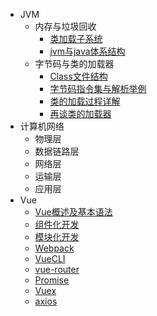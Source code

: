 - JVM
  - 内存与垃圾回收
    - [类加载子系统](JVM/内存与垃圾回收/类加载子系统.md)
    - [jvm与java体系结构](JVM/内存与垃圾回收/jvm与java体系结构.md)
  - 字节码与类的加载器
    - [Class文件结构](JVM/字节码与类的加载器/Class文件结构.md)
    - [字节码指令集与解析举例](JVM/字节码与类的加载器/字节码指令集与解析举例.md)
    - [类的加载过程详解](JVM/字节码与类的加载器/类的加载过程详解.md)
    - [再谈类的加载器](JVM/字节码与类的加载器/再谈类的加载器.md)
- 计算机网络
  - 物理层
  - 数据链路层
  - 网络层
  - 运输层
  - 应用层
- Vue
  - [Vue概述及基本语法](Vue/Vue概述及基本语法.md)
  - [组件化开发](Vue/组件化开发.md)
  - [模块化开发](Vue/模块化开发.md)
  - [Webpack](Vue/Webpack.md)
  - [VueCLI](Vue/VueCLI.md)
  - [vue-router](Vue/vue-router.md)
  - [Promise](Vue/Promise.md)
  - [Vuex](Vue/Vuex.md)
  - [axios](Vue/axios.md)
